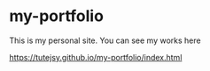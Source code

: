# my-portfolio
This is my personal site. You can see my works here

 https://tutejsy.github.io/my-portfolio/index.html
